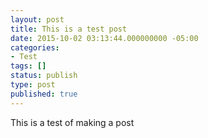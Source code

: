 ```yaml
---
layout: post
title: This is a test post
date: 2015-10-02 03:13:44.000000000 -05:00
categories:
- Test
tags: []
status: publish
type: post
published: true
---
```


This is a test of making a post
